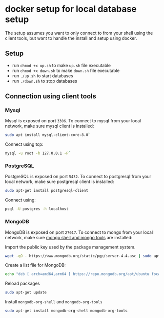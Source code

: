 # docker setup for local database setup
The setup assumes you want to only connect to from your shell using the client tools, but want to handle the install and setup using docker.

## Setup
- run `chmod +x up.sh` to make  `up.sh` file executable
- run `chmod +x down.sh` to make  `down.sh` file executable
- run `./up.sh` to start databases
- run `./down.sh` to stop databases

## Connection using client tools

### Mysql
Mysql is exposed on port `3306`. To connect to mysql from your local network, make sure mysql client is installed:
```bash
sudo apt install mysql-client-core-8.0`
```
Connect using tcp:
```bash 
mysql -u root -h 127.0.0.1 -P`
```

### PostgreSQL
PostgreSQL is exposed on port `5432`. To connect to postgresql from your local network, make sure postgresql client is installed:

```bash 
sudo apt-get install postgresql-client 
```

Connect using:

```bash
psql -U postgres -h localhost
```

### MongoDB
MongoDB is exposed on port `27017`. To connect to mongo from your local network, make sure [mongo shell and mongo tools](https://docs.mongodb.com/manual/tutorial/install-mongodb-on-ubuntu/) are installed:

Import the public key used by the package management system.
```bash 
wget -qO - https://www.mongodb.org/static/pgp/server-4.4.asc | sudo apt-key add - 
```

Create a list file for MongoDB:

```bash
echo "deb [ arch=amd64,arm64 ] https://repo.mongodb.org/apt/ubuntu focal/mongodb-org/4.4 multiverse" | sudo tee /etc/apt/sources.list.d/mongodb-org-4.4.list
```

Reload packages

```bash
sudo apt-get update
```

Install `mongodb-org-shell` and `mongodb-org-tools`

```bash
sudo apt-get install mongodb-org-shell mongodb-org-tools
```